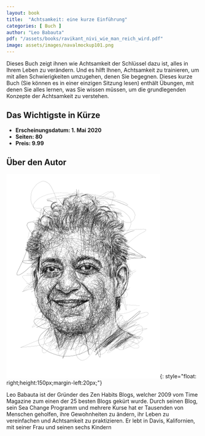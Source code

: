 ```yaml
---
layout: book
title:  "Achtsamkeit: eine kurze Einführung"
categories: [ Buch ]
author: "Leo Babauta"
pdf: "/assets/books/ravikant_nivi_wie_man_reich_wird.pdf"
image: assets/images/navalmockup101.png
---
```


Dieses Buch zeigt ihnen wie Achtsamkeit der Schlüssel dazu ist, alles in Ihrem Leben zu verändern. Und es hilft Ihnen, Achtsamkeit zu trainieren, um mit allen Schwierigkeiten umzugehen, denen Sie begegnen. Dieses kurze Buch (Sie können es in einer einzigen Sitzung lesen) enthält Übungen, mit denen Sie alles lernen, was Sie wissen müssen, um die grundlegenden Konzepte der Achtsamkeit zu verstehen.



## Das Wichtigste in Kürze

- **Erscheinungsdatum: 1. Mai 2020**
- **Seiten: 80**
- **Preis: 9.99**

## Über den Autor

![Leo Babauta](/assets/images/navsmall.png){: style="float: right;height:150px;margin-left:20px;"}


Leo Babauta ist der Gründer des
Zen Habits Blogs, welcher 2009
vom Time Magazine zum einen
der 25 besten Blogs gekürt wurde.
Durch seinen Blog, sein Sea Change Programm und mehrere Kurse
hat er Tausenden von Menschen
geholfen, ihre Gewohnheiten zu
ändern, ihr Leben zu vereinfachen
und Achtsamkeit zu praktizieren.
Er lebt in Davis, Kalifornien, mit
seiner Frau und seinen sechs Kindern
